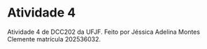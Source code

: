 # Atividade 4

Atividade 4 de DCC202 da UFJF. Feito por Jéssica Adelina Montes Clemente matrícula 202536032.
